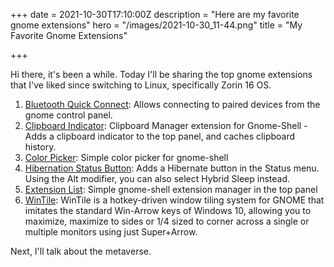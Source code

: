 +++
date = 2021-10-30T17:10:00Z
description = "Here are my favorite gnome extensions"
hero = "/images/2021-10-30_11-44.png"
title = "My Favorite Gnome Extensions"

+++

Hi there, it's been a while. Today I'll be sharing the top gnome extensions that I've liked since switching to Linux, specifically Zorin 16 OS.

1. [Bluetooth Quick Connect](https://extensions.gnome.org/extension/1401/bluetooth-quick-connect/): Allows connecting to paired devices from the gnome control panel.
2. [Clipboard Indicator](https://extensions.gnome.org/extension/779/clipboard-indicator/): Clipboard Manager extension for Gnome-Shell - Adds a clipboard indicator to the top panel, and caches clipboard history.
3. [Color Picker](https://extensions.gnome.org/extension/3396/color-picker/): Simple color picker for gnome-shell
4. [Hibernation Status Button](https://extensions.gnome.org/extension/755/hibernate-status-button/): Adds a Hibernate button in the Status menu. Using the Alt modifier, you can also select Hybrid Sleep instead.
5. [Extension List](https://extensions.gnome.org/extension/3088/extension-list/): Simple gnome-shell extension manager in the top panel
6. [WinTile](https://extensions.gnome.org/extension/1723/wintile-windows-10-window-tiling-for-gnome/): WinTile is a hotkey-driven window tiling system for GNOME that imitates the standard Win-Arrow keys of Windows 10, allowing you to maximize, maximize to sides or 1/4 sized to corner across a single or multiple monitors using just Super+Arrow.

Next, I'll talk about the metaverse.
